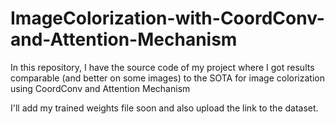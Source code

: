 # ImageColorization-with-CoordConv-and-Attention-Mechanism
In this repository, I have the source code of my project where I got results comparable (and better on some images) to the SOTA for image colorization using CoordConv and Attention Mechanism

I'll add my trained weights file soon and also upload the link to the dataset.
